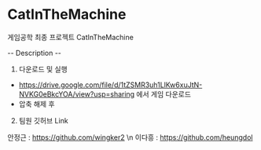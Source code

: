 # CatInTheMachine

게임공학 최종 프로젝트 CatInTheMachine

-- Description -- 



1. 다운로드 및 실행

 - https://drive.google.com/file/d/1tZSMR3uh1LlKw6xuJtN-NVKG0eBkcYOA/view?usp=sharing 에서 게임 다운로드
 - 압축 해제 후 



2. 팀원 깃허브 Link


안정근 : https://github.com/wingker2 \n
이다흥 : https://github.com/heungdol
